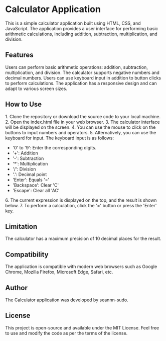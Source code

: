 <h1>Calculator Application	</h1>

This is a simple calculator application built using HTML, CSS, and JavaScript. The application provides a user interface for performing basic arithmetic calculations, including addition, subtraction, multiplication, and division.

<h2>Features</h2>
Users can perform basic arithmetic operations: addition, subtraction, multiplication, and division.
The calculator supports negative numbers and decimal numbers.
Users can use keyboard input in addition to button clicks to perform calculations.
The application has a responsive design and can adapt to various screen sizes.

<h2>How to Use</h2>
1. Clone the repository or download the source code to your local machine.
2. Open the index.html file in your web browser.
3. The calculator interface will be displayed on the screen.
4. You can use the mouse to click on the buttons to input numbers and operators.
5. Alternatively, you can use the keyboard for input. The keyboard input is as follows:
<ul>
  <li>'0' to '9': Enter the corresponding digits.</li>
  <li>'+': Addition</li>
  <li>'-': Subtraction</li>
  <li>'*': Multiplication</li>
  <li>'/': Division</li>
  <li>'.': Decimal point</li>
  <li>'Enter': Equals '='</li>
  <li>'Backspace': Clear 'C'</li>
  <li>'Escape': Clear all 'AC'</li>
</ul>
6. The current expression is displayed on the top, and the result is shown below.
7. To perform a calculation, click the '=' button or press the 'Enter' key.

<h2>Limitation</h2>
The calculator has a maximum precision of 10 decimal places for the result.

<h2>Compatibility</h2>
The application is compatible with modern web browsers such as Google Chrome, Mozilla Firefox, Microsoft Edge, Safari, etc.

<h2>Author</h2>
The Calculator application was developed by seannn-sudo.

<h2>License</h2>
This project is open-source and available under the MIT License. Feel free to use and modify the code as per the terms of the license.
